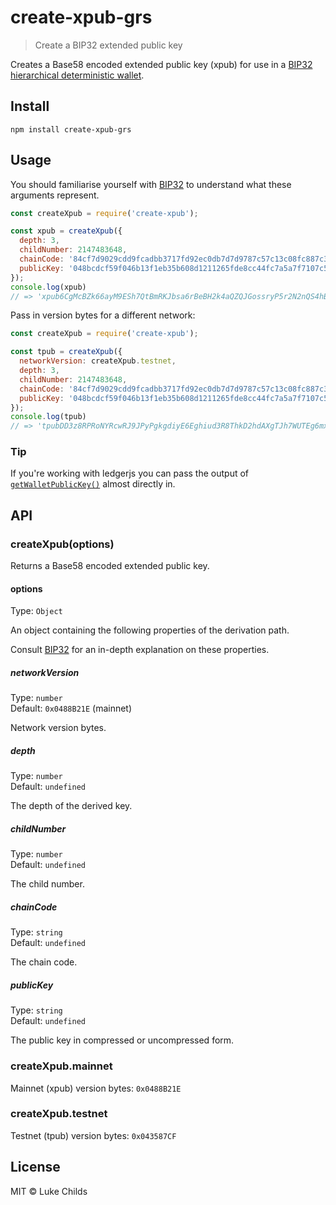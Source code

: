 # create-xpub-grs

> Create a BIP32 extended public key

Creates a Base58 encoded extended public key (xpub) for use in a [BIP32 hierarchical deterministic wallet](https://github.com/bitcoin/bips/blob/master/bip-0032.mediawiki).

## Install

```shell
npm install create-xpub-grs
```

## Usage

You should familiarise yourself with [BIP32](https://github.com/bitcoin/bips/blob/master/bip-0032.mediawiki) to understand what these arguments represent.

```js
const createXpub = require('create-xpub');

const xpub = createXpub({
  depth: 3,
  childNumber: 2147483648,
  chainCode: '84cf7d9029cdd9fcadbb3717fd92ec0db7d7d9787c57c13c08fc887c389b566b',
  publicKey: '048bcdcf59f046b13f1eb35b608d1211265fde8cc44fc7a5a7f7107c5cf238095328a0e0d7be17c7d3e48490e8c6433af6d2c3dacc687f3fecaa98a3d05f17de97'
});
console.log(xpub)
// => 'xpub6CgMcBZk66ayM9ESh7QtBmRKJbsa6rBeBH2k4aQZQJGossryP5r2N2nQS4hBMG1wb8igPoH53bxtzTBaeMqJkbu8bxsih1gGkoAn23Nr8VP'
```

Pass in version bytes for a different network:

```js
const createXpub = require('create-xpub');

const tpub = createXpub({
  networkVersion: createXpub.testnet,
  depth: 3,
  childNumber: 2147483648,
  chainCode: '84cf7d9029cdd9fcadbb3717fd92ec0db7d7d9787c57c13c08fc887c389b566b',
  publicKey: '048bcdcf59f046b13f1eb35b608d1211265fde8cc44fc7a5a7f7107c5cf238095328a0e0d7be17c7d3e48490e8c6433af6d2c3dacc687f3fecaa98a3d05f17de97'
});
console.log(tpub)
// => 'tpubDD3z8RPRoNYRcwRJ9JPyPgkgdiyE6Eghiud3R8ThkD2hdAXgTJh7WUTEg6mxskyBP3Fb1NnwahnwgdgC3DgYe3MRfZd2NYLWLkmBn7UWZXk'
```

### Tip

If you're working with ledgerjs you can pass the output of [`getWalletPublicKey()`](http://ledgerhq.github.io/ledgerjs/docs/#btcgetwalletpublickey) almost directly in.

## API

### createXpub(options)

Returns a Base58 encoded extended public key.

#### options

Type: `Object`

An object containing the following properties of the derivation path.

Consult [BIP32](https://github.com/bitcoin/bips/blob/master/bip-0032.mediawiki) for an in-depth explanation on these properties.

##### networkVersion

Type: `number`<br>
Default: `0x0488B21E` (mainnet)

Network version bytes.

##### depth

Type: `number`<br>
Default: `undefined`

The depth of the derived key.

##### childNumber

Type: `number`<br>
Default: `undefined`

The child number.

##### chainCode

Type: `string`<br>
Default: `undefined`

The chain code.

##### publicKey

Type: `string`<br>
Default: `undefined`

The public key in compressed or uncompressed form.

### createXpub.mainnet

Mainnet (xpub) version bytes: `0x0488B21E`

### createXpub.testnet

Testnet (tpub) version bytes: `0x043587CF`

## License

MIT © Luke Childs
